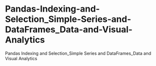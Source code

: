 # Pandas-Indexing-and-Selection_Simple-Series-and-DataFrames_Data-and-Visual-Analytics
Pandas Indexing and Selection_Simple Series and DataFrames_Data and Visual Analytics
